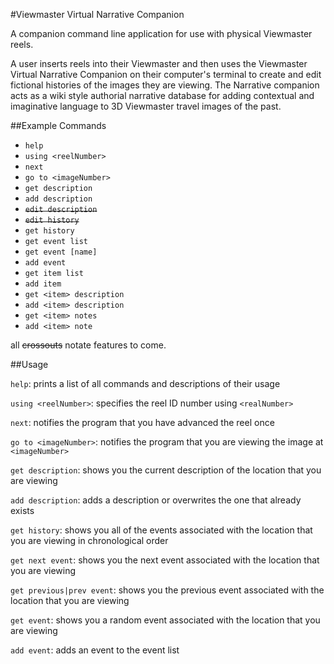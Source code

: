 #Viewmaster Virtual Narrative Companion

A companion command line application for use with physical Viewmaster reels.

A user inserts reels into their Viewmaster and then uses the Viewmaster Virtual Narrative Companion on their computer's terminal to create and edit fictional histories of the images they are viewing. The Narrative companion acts as a wiki style authorial narrative database for adding contextual and imaginative language to 3D Viewmaster travel images of the past.

##Example Commands

- `help`
- `using <reelNumber>`
- `next`
- `go to <imageNumber>`
- `get description`
- `add description`
- ~~`edit description`~~
- ~~`edit history`~~
- `get history`
- `get event list`
- `get event [name]`
- `add event`
- `get item list`
- `add item`
- `get <item> description`
- `add <item> description`
- `get <item> notes`
- `add <item> note`

all ~~crossouts~~ notate features to come.

##Usage

`help`: prints a list of all commands and descriptions of their usage

`using <reelNumber>`: specifies the reel ID number using `<realNumber>`

`next`: notifies the program that you have advanced the reel once

`go to <imageNumber>`: notifies the program that you are viewing the image at `<imageNumber>`

`get description`: shows you the current description of the location that you are viewing

`add description`: adds a description or overwrites the one that already exists

`get history`: shows you all of the events associated with the location that you are viewing in chronological order

`get next event`: shows you the next event associated with the location that you are viewing

`get previous|prev event`: shows you the previous event associated with the location that you are viewing

`get event`: shows you a random event associated with the location that you are viewing

`add event`: adds an event to the event list

